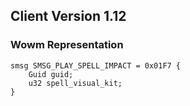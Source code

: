 ## Client Version 1.12

### Wowm Representation
```rust,ignore
smsg SMSG_PLAY_SPELL_IMPACT = 0x01F7 {
    Guid guid;    
    u32 spell_visual_kit;    
}

```
